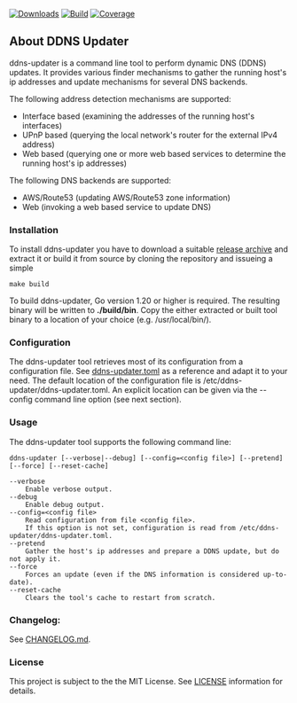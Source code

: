 [![Downloads](https://img.shields.io/github/downloads/hdecarne-github/ddns-updater/total.svg)](https://github.com/hdecarne-github/ddns-updater/releases)
[![Build](https://github.com/hdecarne-github/ddns-updater/actions/workflows/build.yml/badge.svg)](https://github.com/hdecarne-github/ddns-updater/actions/workflows/build.yml)
[![Coverage](https://sonarcloud.io/api/project_badges/measure?project=hdecarne-github_ddns-updater&metric=coverage)](https://sonarcloud.io/summary/new_code?id=hdecarne-github_ddns-updater)

## About DDNS Updater
ddns-updater is a command line tool to perform dynamic DNS (DDNS) updates. It provides various finder mechanisms to gather the
running host's ip addresses and update mechanisms for several DNS backends.

The following address detection mechanisms are supported:
* Interface based (examining the addresses of the running host's interfaces)
* UPnP based (querying the local network's router for the external IPv4 address)
* Web based (querying one or more web based services to determine the running host's ip addresses)

The following DNS backends are supported:
* AWS/Route53 (updating AWS/Route53 zone information)
* Web (invoking a web based service to update DNS)

### Installation
To install ddns-updater you have to download a suitable [release archive](https://github.com/hdecarne-github/ddns-updater/releases) and extract it or build it from source by cloning the repository and issueing a simple
```
make build
```
To build ddns-updater, Go version 1.20 or higher is required. The resulting binary will be written to **./build/bin**.
Copy the either extracted or built tool binary to a location of your choice (e.g. /usr/local/bin/).

### Configuration
The ddns-updater tool retrieves most of its configuration from a configuration file. See [ddns-updater.toml](https://github.com/hdecarne-github/ddns-updater/blob/master/ddns-updater.toml) as a reference and adapt it to your need. The default location of the
configuration file is /etc/ddns-updater/ddns-updater.toml. An explicit location
can be given via the --config command line option (see next section).

### Usage
The ddns-updater tool supports the following command line: 
```
ddns-updater [--verbose|--debug] [--config=<config file>] [--pretend] [--force] [--reset-cache]

--verbose
	Enable verbose output.
--debug
	Enable debug output.
--config=<config file>
	Read configuration from file <config file>.
	If this option is not set, configuration is read from /etc/ddns-updater/ddns-updater.toml.
--pretend
	Gather the host's ip addresses and prepare a DDNS update, but do not apply it.
--force
	Forces an update (even if the DNS information is considered up-to-date).
--reset-cache
	Clears the tool's cache to restart from scratch.
```

### Changelog:
See [CHANGELOG.md](https://github.com/hdecarne-github/ddns-updater/blob/master/CHANGELOG.md).

### License
This project is subject to the the MIT License.
See [LICENSE](https://github.com/hdecarne-github/ddns-updater/blob/master/LICENSE) information for details.